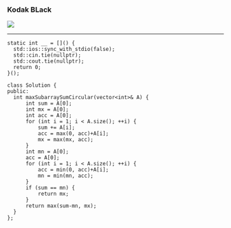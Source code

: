 ### Kodak BLack
![](https://encrypted-tbn0.gstatic.com/images?q=tbn%3AANd9GcS4oco66xya8abfiIZ3KnU7AOQ00hDXz9y5HW9F9O0siQtgIuFC&usqp=CAU)

---
  ```
  static int __ = []() {
	std::ios::sync_with_stdio(false);
	std::cin.tie(nullptr);
	std::cout.tie(nullptr);
	return 0;
}();

class Solution {
public:
    int maxSubarraySumCircular(vector<int>& A) {
        int sum = A[0];
        int mx = A[0];
        int acc = A[0];
        for (int i = 1; i < A.size(); ++i) {
            sum += A[i];
            acc = max(0, acc)+A[i];
            mx = max(mx, acc);
        }
        int mn = A[0];
        acc = A[0];
        for (int i = 1; i < A.size(); ++i) {
            acc = min(0, acc)+A[i];
            mn = min(mn, acc);
        }
        if (sum == mn) {
            return mx;    
        }
        return max(sum-mn, mx);
    }
};
 ```
 
